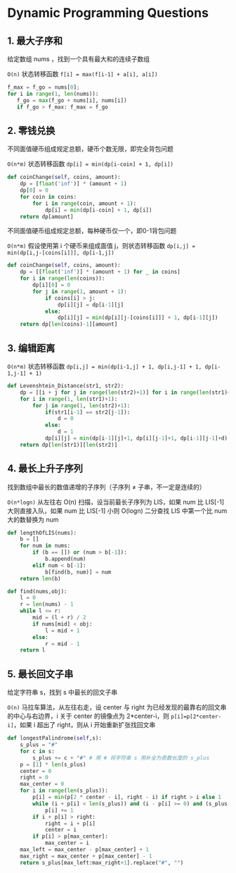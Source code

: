 # Dynamic Programming Questions

## 1. 最大子序和

给定数组 nums ，找到一个具有最大和的连续子数组

`O(n)` 状态转移函数 `f[i] = max(f[i-1] + a[i], a[i])`

```python
f_max = f_go = nums[0];  
for i in range(1, len(nums)):  
   f_go = max(f_go + nums[i], nums[i])  
   if f_go > f_max: f_max = f_go
```

## 2. 零钱兑换

不同面值硬币组成规定总额，硬币个数无限，即完全背包问题

`O(n*m)` 状态转移函数 `dp[i] = min(dp[i-coin] + 1, dp[i])`

```python
def coinChange(self, coins, amount):
    dp = [float('inf')] * (amount + 1)
    dp[0] = 0
    for coin in coins:
        for i in range(coin, amount + 1):
            dp[i] = min(dp[i-coin] + 1, dp[i])
    return dp[amount]
```

不同面值硬币组成规定总额，每种硬币仅一个，即0-1背包问题

`O(n*m)` 假设使用第 i 个硬币来组成面值 j，则状态转移函数 `dp[i,j] = min(dp[i,j-[coins[i]]], dp[i-1,j])`

```python
def coinChange(self, coins, amount):
    dp = [[float('inf')] * (amount + 1) for _ in coins]
    for i in range(len(coins)):
        dp[i][0] = 0
        for j in range(1, amount + 1):
            if coins[i] > j:
                dp[i][j] = dp[i-1][j]
            else:
                dp[i][j] = min(dp[i][j-[coins[i]]] + 1, dp[i-1][j])
    return dp[len(coins)-1][amount]
```

## 3. 编辑距离

`O(n*m)` 状态转移函数 `dp[i,j] = min(dp[i-1,j] + 1, dp[i,j-1] + 1, dp[i-1,j-1] + 1)`

```python
def Levenshtein_Distance(str1, str2):
    dp = [[i + j for j in range(len(str2)+1)] for i in range(len(str1)+1)]
    for i in range(1, len(str1)+1):
        for j in range(1, len(str2)+1):
            if(str1[i-1] == str2[j-1]):
                d = 0
            else:
                d = 1
            dp[i][j] = min(dp[i-1][j]+1, dp[i][j-1]+1, dp[i-1][j-1]+d)
    return dp[len(str1)][len(str2)]
```

## 4. 最长上升子序列

找到数组中最长的数值递增的子序列（子序列 ≠ 子串，不一定是连续的）

`O(n*logn)` 从左往右 O(n) 扫描，设当前最长子序列为 LIS，如果 num 比 LIS[-1] 大则直接入队，如果 num 比 LIS[-1] 小则 O(logn) 二分查找 LIS 中第一个比 num 大的数替换为 num

```python
def lengthOfLIS(nums):
    b = []
    for num in nums:
        if (b == []) or (num > b[-1]):
            b.append(num)
        elif num < b[-1]:
            b[find(b, num)] = num
    return len(b)

def find(nums,obj):
    l = 0
    r = len(nums) - 1
    while l <= r:
        mid = (l + r) / 2
        if nums[mid] < obj:
            l = mid + 1
        else:
            r = mid - 1
    return l
```

## 5. 最长回文子串

给定字符串 s，找到 s 中最长的回文子串

`O(n)` 马拉车算法，从左往右走，设 center 与 right 为已经发现的最靠右的回文串的中心与右边界，i 关于 center 的镜像点为 2\*center-i，则 `p[i]=p[2*center-i]`，如果 i 超出了 right，则从 i 开始重新扩张找回文串

```python
def longestPalindrome(self,s):
    s_plus = "#"
    for c in s:
        s_plus += c + "#" # 用 # 将字符串 s 用补全为奇数长度的 s_plus
    p = [1] * len(s_plus)
    center = 0
    right = 0
    max_center = 0
    for i in range(len(s_plus)):
        p[i] = min(p[2 * center - i], right - i) if right > i else 1
        while (i + p[i] < len(s_plus)) and (i - p[i] >= 0) and (s_plus[i + p[i]] == s_plus[i - p[i]]):
            p[i] += 1
        if i + p[i] > right:
            right = i + p[i]
            center = i
        if p[i] > p[max_center]:
            max_center = i
    max_left = max_center - p[max_center] + 1
    max_right = max_center + p[max_center] - 1
    return s_plus[max_left:max_right+1].replace("#", "")
```
